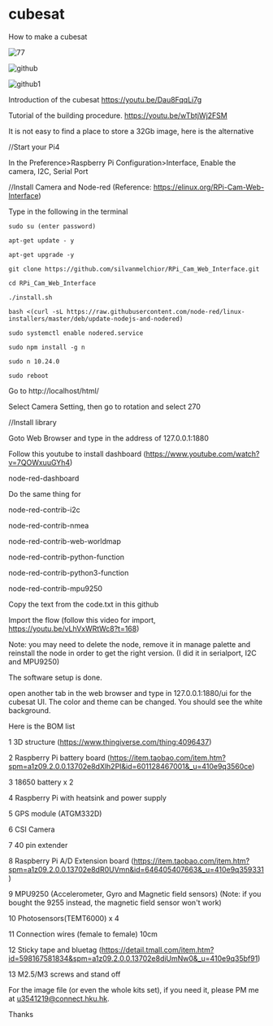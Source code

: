 # cubesat
How to make a cubesat

![77](https://user-images.githubusercontent.com/8468724/138394448-fa24b3db-534f-460e-a696-4718366a1069.jpg)

![github](https://user-images.githubusercontent.com/8468724/138434055-b095bcbc-7dda-4cec-becb-fe52057c542e.jpg)

![github1](https://user-images.githubusercontent.com/8468724/138435066-fdff597f-a795-44e3-85ae-457064cec861.jpg)

Introduction of the cubesat
https://youtu.be/Dau8FqqLi7g

Tutorial of the building procedure.
https://youtu.be/wTbtjWj2FSM


It is not easy to find a place to store a 32Gb image, here is the alternative

//Start your Pi4

In the Preference>Raspberry Pi Configuration>Interface, Enable the camera, I2C, Serial Port

//Install Camera and Node-red (Reference: https://elinux.org/RPi-Cam-Web-Interface)

Type in the following in the terminal

```
sudo su (enter password)

apt-get update - y

apt-get upgrade -y

git clone https://github.com/silvanmelchior/RPi_Cam_Web_Interface.git

cd RPi_Cam_Web_Interface

./install.sh

bash <(curl -sL https://raw.githubusercontent.com/node-red/linux-installers/master/deb/update-nodejs-and-nodered)

sudo systemctl enable nodered.service

sudo npm install -g n

sudo n 10.24.0

sudo reboot
```
Go to http://localhost/html/

Select Camera Setting, then go to rotation and select 270

//Install library

Goto Web Browser and type in the address of 127.0.0.1:1880

Follow this youtube to install dashboard (https://www.youtube.com/watch?v=7QOWxuuGYh4)

node-red-dashboard

Do the same thing for 

node-red-contrib-i2c

node-red-contrib-nmea

node-red-contrib-web-worldmap

node-red-contrib-python-function

node-red-contrib-python3-function

node-red-contrib-mpu9250

Copy the text from the code.txt in this github

Import the flow (follow this video for import, https://youtu.be/vLhVxWRtWc8?t=168)

Note: you may need to delete the node, remove it in manage palette and reinstall the node in order to get the right version. (I did it in serialport, I2C and MPU9250)

The software setup is done.

open another tab in the web browser and type in 127.0.0.1:1880/ui for the cubesat UI.
The color and theme can be changed. You should see the white background.



Here is the BOM list

1	3D structure (https://www.thingiverse.com/thing:4096437)

2	Raspberry Pi battery board (https://item.taobao.com/item.htm?spm=a1z09.2.0.0.13702e8dXlh2PI&id=601128467001&_u=410e9q3560ce)

3	18650 battery x 2

4	Raspberry Pi with heatsink and power supply

5	GPS module (ATGM332D)

6	CSI Camera

7	40 pin extender

8	Raspberry Pi A/D Extension board (https://item.taobao.com/item.htm?spm=a1z09.2.0.0.13702e8dR0UVmn&id=646405407663&_u=410e9q359331)

9	MPU9250 (Accelerometer, Gyro and Magnetic field sensors) (Note: if you bought the 9255 instead, the magnetic field sensor won't work)

10	Photosensors(TEMT6000) x 4 

11	Connection wires (female to female) 10cm

12	Sticky tape and bluetag (https://detail.tmall.com/item.htm?id=598167581834&spm=a1z09.2.0.0.13702e8diUmNw0&_u=410e9q35bf91)

13	M2.5/M3 screws and stand off


For the image file (or even the whole kits set), if you need it, please PM me at u3541219@connect.hku.hk.

Thanks
